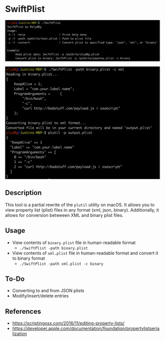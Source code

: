 # SwiftPlist

![Help](https://raw.githubusercontent.com/slyd0g/SwiftPlist/main/example.png)

![Output](https://raw.githubusercontent.com/slyd0g/SwiftPlist/main/example2.png)

## Description

This tool is a partial rewrite of the `plutil` utility on macOS. It allows you to view property list (plist) files in any format (xml, json, binary). Additionally, it allows for conversion betweeen XML and binary plist files.

## Usage
- View contents of `binary.plist` file in human-readable format
    - ```./SwiftPlist -path binary.plist```
- View contents of `xml.plist` file in human-readable format and convert it to binary format
    - ```./SwiftPlist -path xml.plist -c binary```

## To-Do
- Converting to and from JSON plists
- Modify/insert/delete entries

## References
- https://scriptingosx.com/2016/11/editing-property-lists/
- https://developer.apple.com/documentation/foundation/propertylistserialization

